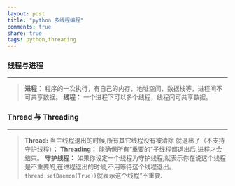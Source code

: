 ```yaml
---
layout: post
title: "python 多线程编程"
comments: true
share: true
tags: python,threading
---
```


### 线程与进程

---

> **进程：** 程序的一次执行，有自己的内存，地址空间，数据栈等，进程间不可共享数据。
> **线程：** 一个进程下可以多个线程，线程间可共享数据。


### Thread 与 Threading

---

> **Thread:** 当主线程退出的时候,所有其它线程没有被清除 就退出了（不支持守护线程）；
> **Threading：** 能确保所有“重要的”子线程都退出后,进程才会结束。
> **守护线程：** 如果你设定一个线程为守护线程,就表示你在说这个线程是不重要的,在进程退出的时候,不用等待这个线程退出。`thread.setDaemon(True))`就表示这个线程“不重要.


